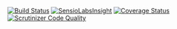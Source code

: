 [![Build Status](https://travis-ci.org/lukeoliff/zpg-rtf-php.svg?branch=master)](https://travis-ci.org/lukeoliff/zpg-rtf-php) [![SensioLabsInsight](https://insight.sensiolabs.com/projects/db952452-4122-40db-82c3-26d495842dd6/mini.png)](https://insight.sensiolabs.com/projects/db952452-4122-40db-82c3-26d495842dd6) [![Coverage Status](https://coveralls.io/repos/github/lukeoliff/zpg-rtf-php/badge.svg?branch=master)](https://coveralls.io/github/lukeoliff/zpg-rtf-php?branch=master) [![Scrutinizer Code Quality](https://scrutinizer-ci.com/g/lukeoliff/zpg-rtf-php/badges/quality-score.png?b=master)](https://scrutinizer-ci.com/g/lukeoliff/zpg-rtf-php/?branch=master)
